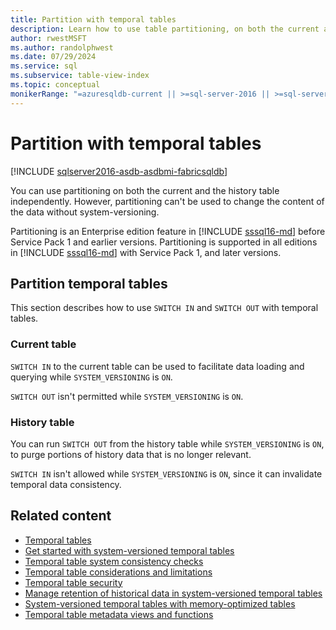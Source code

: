 ```yaml
---
title: Partition with temporal tables
description: Learn how to use table partitioning, on both the current and the history table independently.
author: rwestMSFT
ms.author: randolphwest
ms.date: 07/29/2024
ms.service: sql
ms.subservice: table-view-index
ms.topic: conceptual
monikerRange: "=azuresqldb-current || >=sql-server-2016 || >=sql-server-linux-2017 || =azuresqldb-mi-current||=fabric"
---
```

# Partition with temporal tables

[!INCLUDE [sqlserver2016-asdb-asdbmi-fabricsqldb](../../includes/applies-to-version/sqlserver2016-asdb-asdbmi-fabricsqldb.md)]

You can use partitioning on both the current and the history table independently. However, partitioning can't be used to change the content of the data without system-versioning.

Partitioning is an Enterprise edition feature in [!INCLUDE [sssql16-md](../../includes/sssql16-md.md)] before Service Pack 1 and earlier versions. Partitioning is supported in all editions in [!INCLUDE [sssql16-md](../../includes/sssql16-md.md)] with Service Pack 1, and later versions.

## Partition temporal tables

This section describes how to use `SWITCH IN` and `SWITCH OUT` with temporal tables.

### Current table

`SWITCH IN` to the current table can be used to facilitate data loading and querying while `SYSTEM_VERSIONING` is `ON`.

`SWITCH OUT` isn't permitted while `SYSTEM_VERSIONING` is `ON`.

### History table

You can run `SWITCH OUT` from the history table while `SYSTEM_VERSIONING` is `ON`, to purge portions of history data that is no longer relevant.

`SWITCH IN` isn't allowed while `SYSTEM_VERSIONING` is `ON`, since it can invalidate temporal data consistency.

## Related content

- [Temporal tables](temporal-tables.md)
- [Get started with system-versioned temporal tables](getting-started-with-system-versioned-temporal-tables.md)
- [Temporal table system consistency checks](temporal-table-system-consistency-checks.md)
- [Temporal table considerations and limitations](temporal-table-considerations-and-limitations.md)
- [Temporal table security](temporal-table-security.md)
- [Manage retention of historical data in system-versioned temporal tables](manage-retention-of-historical-data-in-system-versioned-temporal-tables.md)
- [System-versioned temporal tables with memory-optimized tables](system-versioned-temporal-tables-with-memory-optimized-tables.md)
- [Temporal table metadata views and functions](temporal-table-metadata-views-and-functions.md)
